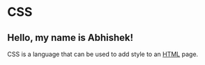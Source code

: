 # CSS

## Hello, my name is Abhishek!

CSS is a language that can be used to add style to an [HTML](/wiki/HTML) page.